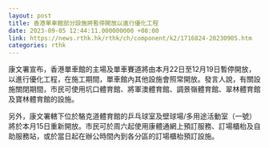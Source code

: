 ```yaml
---
layout: post
title: 香港單車館部分設施將暫停開放以進行優化工程
date: 2023-09-05 12:44:11.000000000 +08:00
link: https://news.rthk.hk/rthk/ch/component/k2/1716824-20230905.htm
categories: rthk
---
```


康文署宣布，香港單車館的主場及單車賽道將由本月22日至12月19日暫停開放，以進行優化工程，在施工期間，單車館內其他設施會照常開放。發言人說，有關設施關閉期間，市民可使用坑口體育館、將軍澳體育館、調景嶺體育館、翠林體育館及寶林體育館的設施。

另外，康文署轄下位於駱克道體育館的乒乓球室及壁球場/多用途活動室（一號）將於本月15日重新開放。市民可於周六起使用康體通網上預訂服務、訂場櫃枱及自助服務站，或於當日起在辦公時間內到各分區的訂場櫃枱預訂設施。
